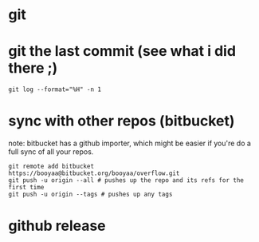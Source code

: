 # git

# git the last commit (see what i did there ;)

`git log --format="%H" -n 1`

# sync with other repos (bitbucket)

note: bitbucket has a github importer, which might be easier if you're do a full sync of all your repos.
```
git remote add bitbucket https://booyaa@bitbucket.org/booyaa/overflow.git
git push -u origin --all # pushes up the repo and its refs for the first time
git push -u origin --tags # pushes up any tags
```

# github release





